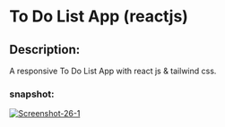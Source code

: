 # To Do List App (reactjs)

## Description:
A responsive To Do List App with react js & tailwind css.

### snapshot:

<a href="https://ibb.co/R40zJHMd"><img src="https://i.ibb.co/wrWM26bj/Screenshot-26-1.png" alt="Screenshot-26-1" border="0"></a><br /><a target='_blank' href='https://imgbb.com/'></a>
